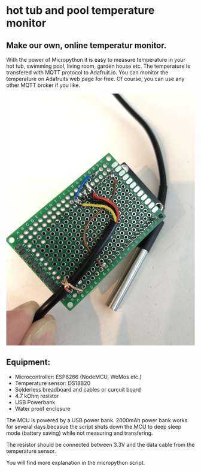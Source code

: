 # hot tub and pool temperature monitor

## Make our own, online temperatur monitor. 

With the power of Micropython it is easy to measure temperature in your hot tub, swimming pool, living room, garden house etc. The temperature is transfered with MQTT protocol to Adafruit.io. You can monitor the temperature on Adafruits web page for free. Of course, you can use any other MQTT broker if you like.

![Circuit board with ESP8266 and resistor](https://raw.githubusercontent.com/roarnyg/hot-tub-and-pool-temperature-monitor/master/Circuit%20board.jpg)

## Equipment:
* Microcontroller: ESP8266 (NodeMCU, WeMos etc.)
* Temperature sensor: DS18B20
* Solderless breadboard and cables or curcuit board
* 4.7 kOhm resistor 
* USB Powerbank
* Water proof enclosure

The MCU is powered by a USB power bank. 2000mAh power bank works for several days becasue the script shuts down the MCU to deep sleep mode (battery saving) while not measuring and transfering.

The resistor should be connected between 3.3V and the data cable from the temperature sensor. 

You will find more explanation in the micropython script. 
